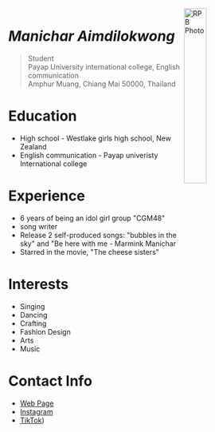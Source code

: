 <img src="http://manichar.github.io/img/R.jpg" alt="RPB Photo" align="right" width="30%"/>

# _Manichar Aimdilokwong_

> Student<br />
> Payap University international college, English communication<br />
> Amphur Muang, Chiang Mai 50000, Thailand<br />

# Education
* High school - Westlake girls high school, New Zealand
* English communication - Payap univeristy International college

# Experience
* 6 years of being an idol girl group "CGM48"
* song writer
* Release 2 self-produced songs: "bubbles in the sky" and "Be here with me - Marmink Manichar
* Starred in the movie, "The cheese sisters"

  
# Interests
* Singing
* Dancing
* Crafting
* Fashion Design
* Arts
* Music

# Contact Info
* [Web Page](https://Manichar.github.io)
* [Instagram](https://www.instagram.com/marmink.cgm48official/)
* [TikTok](https://www.tiktok.com/@marmink.cgm48official))
